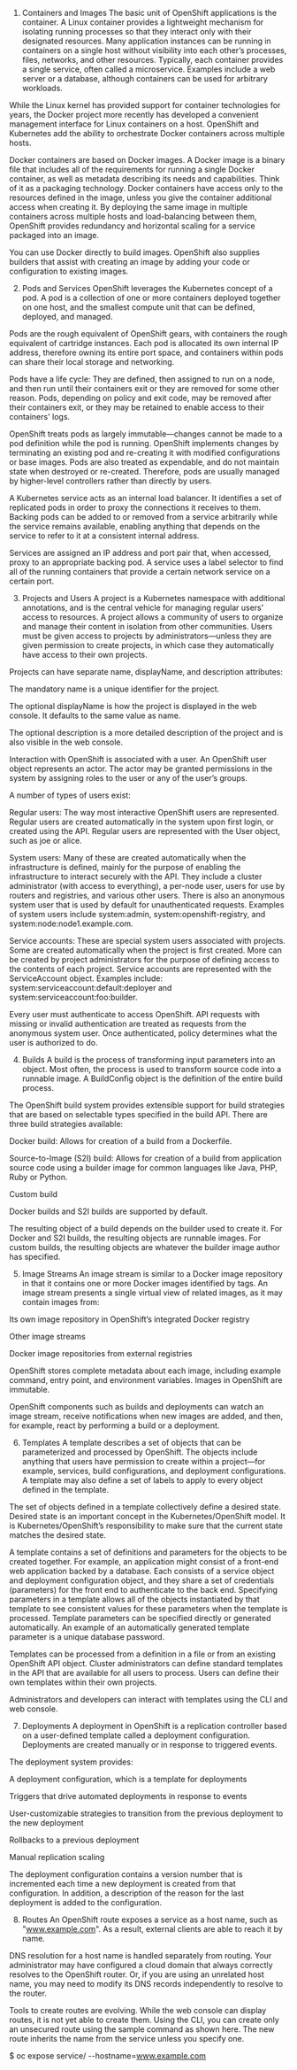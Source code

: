 1. Containers and Images
The basic unit of OpenShift applications is the container. A Linux container provides a lightweight mechanism for isolating running processes so that they interact only with their designated resources. Many application instances can be running in containers on a single host without visibility into each other’s processes, files, networks, and other resources. Typically, each container provides a single service, often called a microservice. Examples include a web server or a database, although containers can be used for arbitrary workloads.

While the Linux kernel has provided support for container technologies for years, the Docker project more recently has developed a convenient management interface for Linux containers on a host. OpenShift and Kubernetes add the ability to orchestrate Docker containers across multiple hosts.

Docker containers are based on Docker images. A Docker image is a binary file that includes all of the requirements for running a single Docker container, as well as metadata describing its needs and capabilities. Think of it as a packaging technology. Docker containers have access only to the resources defined in the image, unless you give the container additional access when creating it. By deploying the same image in multiple containers across multiple hosts and load-balancing between them, OpenShift provides redundancy and horizontal scaling for a service packaged into an image.

You can use Docker directly to build images. OpenShift also supplies builders that assist with creating an image by adding your code or configuration to existing images.

2. Pods and Services
OpenShift leverages the Kubernetes concept of a pod. A pod is a collection of one or more containers deployed together on one host, and the smallest compute unit that can be defined, deployed, and managed.

Pods are the rough equivalent of OpenShift gears, with containers the rough equivalent of cartridge instances. Each pod is allocated its own internal IP address, therefore owning its entire port space, and containers within pods can share their local storage and networking.

Pods have a life cycle: They are defined, then assigned to run on a node, and then run until their containers exit or they are removed for some other reason. Pods, depending on policy and exit code, may be removed after their containers exit, or they may be retained to enable access to their containers' logs.

OpenShift treats pods as largely immutable—changes cannot be made to a pod definition while the pod is running. OpenShift implements changes by terminating an existing pod and re-creating it with modified configurations or base images. Pods are also treated as expendable, and do not maintain state when destroyed or re-created. Therefore, pods are usually managed by higher-level controllers rather than directly by users.

A Kubernetes service acts as an internal load balancer. It identifies a set of replicated pods in order to proxy the connections it receives to them. Backing pods can be added to or removed from a service arbitrarily while the service remains available, enabling anything that depends on the service to refer to it at a consistent internal address.

Services are assigned an IP address and port pair that, when accessed, proxy to an appropriate backing pod. A service uses a label selector to find all of the running containers that provide a certain network service on a certain port.

3. Projects and Users
A project is a Kubernetes namespace with additional annotations, and is the central vehicle for managing regular users' access to resources. A project allows a community of users to organize and manage their content in isolation from other communities. Users must be given access to projects by administrators—unless they are given permission to create projects, in which case they automatically have access to their own projects.

Projects can have separate name, displayName, and description attributes:

The mandatory name is a unique identifier for the project.

The optional displayName is how the project is displayed in the web console. It defaults to the same value as name.

The optional description is a more detailed description of the project and is also visible in the web console.

Interaction with OpenShift is associated with a user. An OpenShift user object represents an actor. The actor may be granted permissions in the system by assigning roles to the user or any of the user’s groups.

A number of types of users exist:

Regular users: The way most interactive OpenShift users are represented. Regular users are created automatically in the system upon first login, or created using the API. Regular users are represented with the User object, such as joe or alice.

System users: Many of these are created automatically when the infrastructure is defined, mainly for the purpose of enabling the infrastructure to interact securely with the API. They include a cluster administrator (with access to everything), a per-node user, users for use by routers and registries, and various other users. There is also an anonymous system user that is used by default for unauthenticated requests. Examples of system users include system:admin, system:openshift-registry, and system:node:node1.example.com.

Service accounts: These are special system users associated with projects. Some are created automatically when the project is first created. More can be created by project administrators for the purpose of defining access to the contents of each project. Service accounts are represented with the ServiceAccount object. Examples include: system:serviceaccount:default:deployer and system:serviceaccount:foo:builder.

Every user must authenticate to access OpenShift. API requests with missing or invalid authentication are treated as requests from the anonymous system user. Once authenticated, policy determines what the user is authorized to do.

4. Builds
A build is the process of transforming input parameters into an object. Most often, the process is used to transform source code into a runnable image. A BuildConfig object is the definition of the entire build process.

The OpenShift build system provides extensible support for build strategies that are based on selectable types specified in the build API. There are three build strategies available:

Docker build: Allows for creation of a build from a Dockerfile.

Source-to-Image (S2I) build: Allows for creation of a build from application source code using a builder image for common languages like Java, PHP, Ruby or Python.

Custom build

Docker builds and S2I builds are supported by default.

The resulting object of a build depends on the builder used to create it. For Docker and S2I builds, the resulting objects are runnable images. For custom builds, the resulting objects are whatever the builder image author has specified.

5. Image Streams
An image stream is similar to a Docker image repository in that it contains one or more Docker images identified by tags. An image stream presents a single virtual view of related images, as it may contain images from:

Its own image repository in OpenShift’s integrated Docker registry

Other image streams

Docker image repositories from external registries

OpenShift stores complete metadata about each image, including example command, entry point, and environment variables. Images in OpenShift are immutable.

OpenShift components such as builds and deployments can watch an image stream, receive notifications when new images are added, and then, for example, react by performing a build or a deployment.

6. Templates
A template describes a set of objects that can be parameterized and processed by OpenShift. The objects include anything that users have permission to create within a project—for example, services, build configurations, and deployment configurations. A template may also define a set of labels to apply to every object defined in the template.

The set of objects defined in a template collectively define a desired state. Desired state is an important concept in the Kubernetes/OpenShift model. It is Kubernetes/OpenShift’s responsibility to make sure that the current state matches the desired state.

A template contains a set of definitions and parameters for the objects to be created together. For example, an application might consist of a front-end web application backed by a database. Each consists of a service object and deployment configuration object, and they share a set of credentials (parameters) for the front end to authenticate to the back end. Specifying parameters in a template allows all of the objects instantiated by that template to see consistent values for these parameters when the template is processed. Template parameters can be specified directly or generated automatically. An example of an automatically generated template parameter is a unique database password.

Templates can be processed from a definition in a file or from an existing OpenShift API object. Cluster administrators can define standard templates in the API that are available for all users to process. Users can define their own templates within their own projects.

Administrators and developers can interact with templates using the CLI and web console.

7. Deployments
A deployment in OpenShift is a replication controller based on a user-defined template called a deployment configuration. Deployments are created manually or in response to triggered events.

The deployment system provides:

A deployment configuration, which is a template for deployments

Triggers that drive automated deployments in response to events

User-customizable strategies to transition from the previous deployment to the new deployment

Rollbacks to a previous deployment

Manual replication scaling

The deployment configuration contains a version number that is incremented each time a new deployment is created from that configuration. In addition, a description of the reason for the last deployment is added to the configuration.

8. Routes
An OpenShift route exposes a service as a host name, such as "www.example.com". As a result, external clients are able to reach it by name.

DNS resolution for a host name is handled separately from routing. Your administrator may have configured a cloud domain that always correctly resolves to the OpenShift router. Or, if you are using an unrelated host name, you may need to modify its DNS records independently to resolve to the router.

Tools to create routes are evolving. While the web console can display routes, it is not yet able to create them. Using the CLI, you can create only an unsecured route using the sample command as shown here. The new route inherits the name from the service unless you specify one.

$ oc expose service/<name> --hostname=www.example.com
